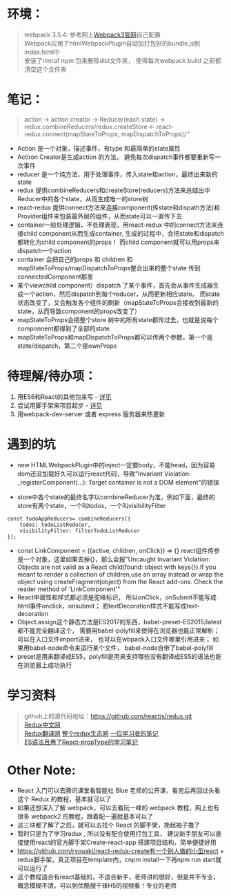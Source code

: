 # 环境：
> webpack 3.5.4: 参考网上[Webpack3官网](https://webpack.js.org/configuration/)自己配置  
> Webpack应用了htmlWebpackPlugin自动加打包好的bundle.js到index.html中   
> 安装了rimraf npm 包来删除dist文件夹， 使得每次webpack build 之前都清空这个文件夹

# 笔记： 
> action -> action creator -> Reducer(each state) -> redux.combineReducers/redux.createStore <- react-redux.connect(mapStateToProps, mapDispatchToProps)/'<Provider store={store}>'

* Action 是一个对象，描述事件，有type 和最简单的state属性
* Actiron Creator是生成action 的方法， 避免每次dispatch事件都要重新写一次事件
* reducer 是一个纯方法，用于处理事件，传入state和action，最终出来新的state
* redux 提供combineReducers和createStore(reducers)方法来总结出中Reducer中的各个state，从而生成唯一的store树
* react-redux 提供connect方法来连接component(传state和dispath方法)和Provider组件来包装最外层的组件，从而state可以一直传下去
* container一般处理逻辑，不处理表现，用react-redux 中的connect方法来连接child component从而生成container, 生成的过程中，会把state和dispatch都转化为child component的props！ 而child component就可以用props来dispatch一个action
* container 会把自己的props 和 children 和mapStateToProps/mapDispatchToProps整合出来的整个state 传到connectedComponent那里
* 某个viewchild component）dispatch 了某个事件，首先会从事件生成器生成一个action，然后dispatch到每个reducer，从而更新相应state。 而state状态改变了，又会触发各个组件的刷新（mapStateToProps会接收到最新的state，从而导致component的props改变了）
* mapStateToProps会把整个store 树中的所有state都传过去，也就是说每个componnent都得到了全部的state
* mapStateToProps和mapDispatchToProps都可以传两个参数，第一个是 state/dispatch，第二个是ownProps

 # 待理解/待办项：
1. 用ES6和React的其他包来写 - [详见](https://github.com/dudulaopo833/react-redux-todolist-es6.git)
2. 尝试用脚手架来项目起步 -  [详见](https://github.com/dudulaopo833/react-redux-todolist-es6.git)
3. 用webpack-dev-server 或者 express 服务器来热更新

# 遇到的坑
* new HTMLWebpackPlugin中的inject一定要body，不能head，因为容易dom还没加载好久可以运行react代码，导致"Invariant Violation: _registerComponent(...): Target container is not a DOM element"的错误

* store中各个state的最终名字以combineReducer为准，例如下面，最终的store有两个state，一个叫todos，一个叫visibilityFilter
```
const todoAppReducers= combineReducers({
	todos: todoListReducer,
	visibilityFilter: filterTodoListReducer
});
```
* const LinkComponent = ({active, children, onClick}) => {} react组件传参是一个对象，这里如果去掉{}，那么会报"Uncaught Invariant Violation: Objects are not valid as a React child(found: object with keys{}).If you meant to render a collection of children,use an array instead or wrap the object using createFragment(object) from the React add-ons. Check the reader method of 'LinkComponent'"
* React中属性和样式都必须是驼峰标识， 所以onClick，onSubmit不能写成html事件onclick，onsubmit； 而textDecoration样式不能写成text-decoration
* Object.assign这个静态方法是ES2017的东西，babel-preset-ES2015/latest 都不能完全翻译这个， 需要用babel-polyfill来使得在浏览器也能正常解析；可以在入口文件import进来， 也可以在wbpack入口文件哪里引用进来； 如果用babel-node命令来运行某个文件， babel-node自带了babel-polyfill
* preset是用来翻译成ES5，polyfill是用来支持哪些没有翻译成ES5的语法也能在浏览器上成功执行


# 学习资料
> github上的源代码地址：https://github.com/reactjs/redux.git   
> [Redux中文网](http://cn.redux.js.org/index.html)  
> [Redux翻译网](https://github.com/camsong/redux-in-chinese)
> [整个redux生态网](https://github.com/xgrommx/awesome-redux)
> [一位学习者的笔记](https://github.com/kenberkeley/redux-simple-tutorial)   
> [ES语法且用了React-propType的学习笔记](http://www.cnblogs.com/heigehe/)    

# Other Note:
* React 入门可以去腾讯课堂看智能社 Blue 老师的公开课，看完后再回过头看这个 Redux 的教程，基本就可以了  
* 如果还想深入了解 webpack，可以去看阮一峰的 webpack 教程，网上也有很多 webpack2 的教程，跟着配一遍就基本可以了  
* 这三块都了解了之后，就可以去找个 React 的脚手架，挽起袖子撸了  
* 暂时只是为了学习redux , 所以没有配合使用打包工具， 建议新手朋友可以直接使用react的官方脚手架Create-react-app 搭建项目结构，简单便捷好用  
* https://github.com/ryouaki/react-redux-create有一个别人做的小型react + redux脚手架，真正项目在template内，cnpm install一下再npm run start就可以运行了  
* 这个教程适合有react基础的，不适合新手，老师讲的很好，但是并不专业，概念模糊不清。可以到优酷搜千锋H5的视频看！专业的老师 
